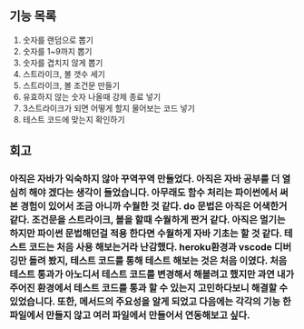 ## 기능 목록
1. 숫자를 랜덤으로 뽑기
2. 숫자를 1~9까지 뽑기
3. 숫자를 겹치지 않게 뽑기
4. 스트라이크, 볼 갯수 세기
5. 스트라이크, 볼 조건문 만들기
6. 유효하지 않는 숫자 나올때 강제 종료 넣기 
7. 3스트라이크가 되면 어떻게 할지 물어보는 코드 넣기
8. 테스트 코드에 맞는지 확인하기

## 회고
### 아직은 자바가 익숙하지 않아 꾸역꾸역 만들었다. 아직은 자바 공부를 더 열심히 해야 겠다는 생각이 들었습니다. 아무래도 함수 처리는 파이썬에서 써본 경험이 있어서 조금 아니까 수월한 것 같다. do 문법은 아직은 어색한거 같다. 조건문을 스트라이크, 볼을 할때 수월하게 짠거 같다. 아직은 멀기는 하지만 파이썬 문법해던걸 적용 한다면 수월하게 자바 기초는 할 것 같다. 테스트 코드는 처음 사용 해보는거라 난감했다. heroku환경과 vscode 디버깅만 돌려 봤지, 테스트 코드를 통해 테스트 해보는 것은 처음 이였다. 처음 테스트 통과가 아노디서 테스트 코드를 변경해서 해볼려고 했지만 과연 내가 주어진 환경에서 테스트 코드를 통과 할 수 있는지 고민하다보니 해결할 수 있었습니다. 또한, 메서드의 주요성을 알게 되었고 다음에는 각각의 기능 한 파일에서 만들지 않고 여러 파일에서 만들어서 연동해보고 싶다. 